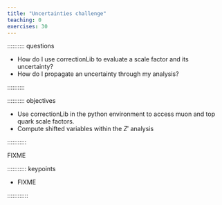 ```yaml
---
title: "Uncertainties challenge"
teaching: 0
exercises: 30
---
```


:::::::::: questions

- How do I use correctionLib to evaluate a scale factor and its uncertainty?
- How do I propagate an uncertainty through my analysis?

::::::::::

:::::::::: objectives

- Use correctionLib in the python environment to access muon and top quark scale factors.
- Compute shifted variables within the $Z'$ analysis

:::::::::::

FIXME

::::::::::: keypoints

- FIXME

::::::::::::


